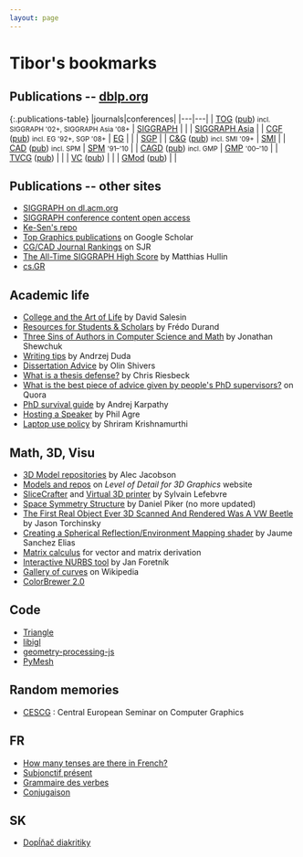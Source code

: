 ```yaml
---
layout: page
---
```


# Tibor's bookmarks

## Publications -- [dblp.org](https://dblp.org/)

{:.publications-table}
|journals|conferences|
|---|---|
| [TOG](https://dblp.org/db/journals/tog/)    ([pub](https://tog.acm.org/)) <small>incl. SIGGRAPH '02+, SIGGRAPH Asia '08+</small>                | [SIGGRAPH](https://dblp.org/db/conf/siggraph/)              |
|                                                                                                                                                 | [SIGGRAPH Asia](https://dblp.org/db/conf/siggrapha/)        |
| [CGF](https://dblp.org/db/journals/cgf/)    ([pub](https://onlinelibrary.wiley.com/journal/14678659)) <small>incl. EG '92+, SGP '08+</small>    | [EG](https://dblp.org/db/conf/eurographics/)                |
|                                                                                                                                                 | [SGP](https://dblp.org/db/conf/sgp/)                        |
| [C&G](https://dblp.org/db/journals/cg/)     ([pub](https://www.journals.elsevier.com/computers-and-graphics/)) <small>incl. SMI '09+</small>    | [SMI](https://dblp.org/db/conf/smi/)                        |
| [CAD](https://dblp.org/db/journals/cad/)    ([pub](https://www.journals.elsevier.com/computer-aided-design)) <small>incl. SPM</small>           | [SPM](https://dblp.org/db/conf/sma/) <small>'91–'10</small> |
| [CAGD](https://dblp.org/db/journals/cagd/)  ([pub](https://www.journals.elsevier.com/computer-aided-geometric-design)) <small>incl. GMP</small> | [GMP](https://dblp.org/db/conf/gmp/) <small>'00–'10</small> |
| [TVCG](https://dblp.org/db/journals/tvcg/)  ([pub](https://www.computer.org/web/tvcg))                                                          |                                                             |
| [VC](https://dblp.org/db/journals/vc/)      ([pub](https://link.springer.com/journal/371))                                                      |                                                             |
| [GMod](https://dblp.org/db/journals/cvgip/) ([pub](https://www.journals.elsevier.com/graphical-models))                                         |                                                             |

## Publications -- other sites

* [SIGGRAPH on dl.acm.org](https://dl.acm.org/sig.cfm?id=SP932)
* [SIGGRAPH conference content open access](https://www.siggraph.org//learn/conference-content)
* [Ke-Sen's repo](http://kesen.realtimerendering.com/)
* [Top Graphics publications](https://scholar.google.com/citations?view_op=top_venues&hl=en&vq=eng_computergraphics) on Google Scholar
* [CG/CAD Journal Rankings](https://www.scimagojr.com/journalrank.php?category=1704) on SJR
* [The All-Time SIGGRAPH High Score](http://matthias.hullin.net/SIGGRAPHStats/) by Matthias Hullin
* [cs.GR](https://arxiv.org/list/cs.GR/recent)

## Academic life

* [College and the Art of Life](http://salesin.cs.washington.edu/ConvocationAddress.htm) by David Salesin
* [Resources for Students & Scholars](http://people.csail.mit.edu/fredo/student.html) by Frédo Durand
* [Three Sins of Authors in Computer Science and Math](http://www.cs.cmu.edu/~jrs/sins.html) by Jonathan Shewchuk
* [Writing tips](http://duda.imag.fr/writing.pdf) by Andrzej Duda
* [Dissertation Advice](http://www.ccs.neu.edu/home/shivers/diss-advice.html) by Olin Shivers
* [What is a thesis defense?](https://www.cc.gatech.edu/faculty/ashwin/wisdom/what-is-a-thesis-defense.html) by Chris Riesbeck
* [What is the best piece of advice given by people's PhD supervisors?](https://www.quora.com/What-is-the-best-piece-of-advice-given-by-peoples-PhD-supervisors) on Quora
* [PhD survival guide](http://karpathy.github.io/2016/09/07/phd/) by Andrej Karpathy
* [Hosting a Speaker](http://polaris.gseis.ucla.edu/pagre/hosting.html) by Phil Agre
* [Laptop use policy](https://twitter.com/ShriramKMurthi/status/1036946258957688832) by Shriram Krishnamurthi

## Math, 3D, Visu

* [3D Model repositories](http://alecjacobson.com/weblog/media/model-repos.html) by Alec Jacobson
* [Models and repos](http://lodbook.com/models/) on *Level of Detail for 3D Graphics* website
* [SliceCrafter](http://shapeforge.loria.fr/slicecrafter/) and [Virtual 3D printer](http://shapeforge.loria.fr/vrprinter/) by Sylvain Lefebvre
* [Space Symmetry Structure](https://spacesymmetrystructure.wordpress.com/) by Daniel Piker (no more updated)
* [The First Real Object Ever 3D Scanned And Rendered Was A VW Beetle](https://jalopnik.com/the-first-real-object-ever-3d-scanned-and-rendered-was-494241353) by Jason Torchinsky
* [Creating a Spherical Reflection/Environment Mapping shader](https://www.clicktorelease.com/blog/creating-spherical-environment-mapping-shader/) by Jaume Sanchez Elias
* [Matrix calculus](http://www.matrixcalculus.org/) for vector and matrix derivation
* [Interactive NURBS tool](http://geometrie.foretnik.net/files/NURBS-en.swf) by Jan Foretník
* [Gallery of curves](https://en.wikipedia.org/wiki/Gallery_of_curves) on Wikipedia
* [ColorBrewer 2.0](http://colorbrewer2.org/)

## Code

* [Triangle](https://www.cs.cmu.edu/~quake/triangle.html)
* [libigl](https://github.com/libigl/libigl)
* [geometry-processing-js](https://geometrycollective.github.io/geometry-processing-js/)
* [PyMesh](https://github.com/PyMesh/PyMesh)

## Random memories

* [CESCG](http://www.cescg.org/) : Central European Seminar on Computer Graphics

## FR

* [How many tenses are there in French?](https://forum.duolingo.com/comment/1280507)
* [Subjonctif présent](http://www.bertrandboutin.ca/Folder_151_Grammaire/C_a_subj_formation.htm)
* [Grammaire des verbes](http://www.conjugaison.com/grammaire/)
* [Conjugaison](https://conjugaison.lemonde.fr/conjugaison/)

## SK

* [Dopĺňač diakritiky](https://diakritika.brm.sk/)
